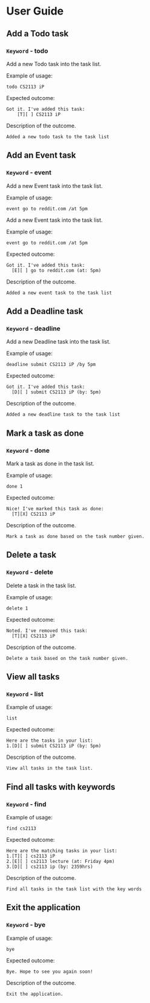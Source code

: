 # User Guide

## Add a Todo task

### `Keyword` - todo

Add a new Todo task into the task list.

Example of usage: 

`todo CS2113 iP`

Expected outcome:

```
Got it. I've added this task: 
    [T][ ] CS2113 iP
```

Description of the outcome.

```
Added a new todo task to the task list
```

## Add an Event task

### `Keyword` - event

Add a new Event task into the task list.

Example of usage:

`event go to reddit.com /at 5pm`

Add a new Event task into the task list.

Example of usage:

`event go to reddit.com /at 5pm`

Expected outcome:

```
Got it. I've added this task: 
  [E][ ] go to reddit.com (at: 5pm)
```

Description of the outcome.

```
Added a new event task to the task list
```

## Add a Deadline task

### `Keyword` - deadline

Add a new Deadline task into the task list.

Example of usage:

`deadline submit CS2113 iP /by 5pm`

Expected outcome:

```
Got it. I've added this task: 
  [D][ ] submit CS2113 iP (by: 5pm)
```

Description of the outcome.

```
Added a new deadline task to the task list
```

## Mark a task as done

### `Keyword` - done

Mark a task as done in the task list.

Example of usage:

`done 1`

Expected outcome:

```
Nice! I've marked this task as done: 
  [T][X] CS2113 iP
```

Description of the outcome.

```
Mark a task as done based on the task number given.
```

## Delete a task

### `Keyword` - delete

Delete a task in the task list.

Example of usage:

`delete 1`

Expected outcome:

```
Noted. I've removed this task:
  [T][X] CS2113 iP
```

Description of the outcome.

```
Delete a task based on the task number given.
```

## View all tasks

### `Keyword` - list

Example of usage:

`list`

Expected outcome:

```
Here are the tasks in your list:
1.[D][ ] submit CS2113 iP (by: 5pm)
```

Description of the outcome.

```
View all tasks in the task list.
```

## Find all tasks with keywords

### `Keyword` - find

Example of usage:

`find cs2113`

Expected outcome:

```
Here are the matching tasks in your list:
1.[T][ ] cs2113 iP
2.[E][ ] cs2113 lecture (at: Friday 4pm)
3.[D][ ] cs2113 ip (by: 2359hrs)
```

Description of the outcome.

```
Find all tasks in the task list with the key words
```

## Exit the application

### `Keyword` - bye

Example of usage:

`bye`

Expected outcome:

```
Bye. Hope to see you again soon!
```

Description of the outcome.

```
Exit the application.
```